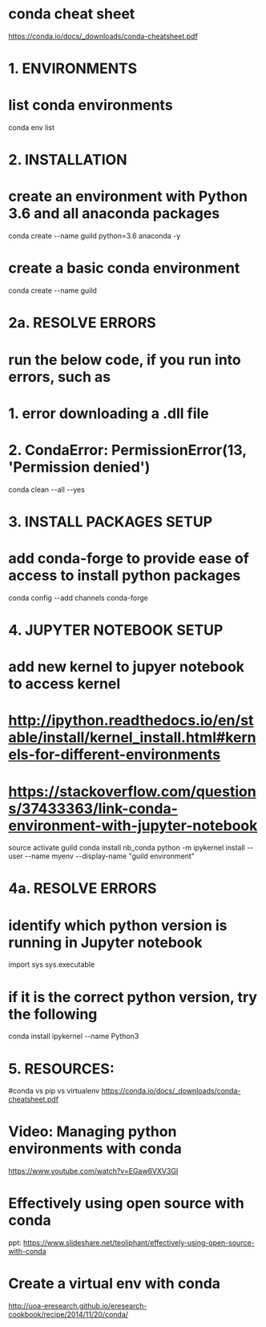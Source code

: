 ﻿# conda cheat sheet
https://conda.io/docs/_downloads/conda-cheatsheet.pdf

# 1. ENVIRONMENTS
# list conda environments
conda env list


# 2. INSTALLATION
# create an environment with Python 3.6 and all anaconda packages
conda create --name guild python=3.6 anaconda -y

# create a basic conda environment
conda create --name guild

# 2a. RESOLVE ERRORS
# run the below code, if you run into errors, such as
# 1. error downloading a .dll file
# 2. CondaError: PermissionError(13, 'Permission denied')
conda clean --all --yes


# 3. INSTALL PACKAGES SETUP
# add conda-forge to provide ease of access to install python packages
conda config --add channels conda-forge


# 4. JUPYTER NOTEBOOK SETUP
# add new kernel to jupyer notebook to access kernel
# http://ipython.readthedocs.io/en/stable/install/kernel_install.html#kernels-for-different-environments
# https://stackoverflow.com/questions/37433363/link-conda-environment-with-jupyter-notebook
source activate guild
conda install nb_conda
python -m ipykernel install --user --name myenv --display-name "guild environment"

# 4a. RESOLVE ERRORS
# identify which python version is running in Jupyter notebook
import sys
sys.executable
# if it is the correct python version, try the following
conda install ipykernel --name Python3


# 5. RESOURCES:
#conda vs pip vs virtualenv
https://conda.io/docs/_downloads/conda-cheatsheet.pdf

# Video: Managing python environments with conda
https://www.youtube.com/watch?v=EGaw6VXV3GI

# Effectively using open source with conda
ppt: https://www.slideshare.net/teoliphant/effectively-using-open-source-with-conda

# Create a virtual env with conda
http://uoa-eresearch.github.io/eresearch-cookbook/recipe/2014/11/20/conda/
